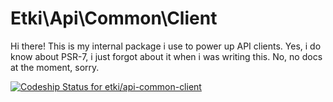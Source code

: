 # Etki\Api\Common\Client

Hi there! This is my internal package i use to power up API clients. Yes, i do
know about PSR-7, i just forgot about it when i was writing this. No, no docs at
the moment, sorry.

[ ![Codeship Status for etki/api-common-client](https://codeship.com/projects/a83cb530-5b9a-0132-f563-26747520f65b/status)](https://codeship.com/projects/50566)